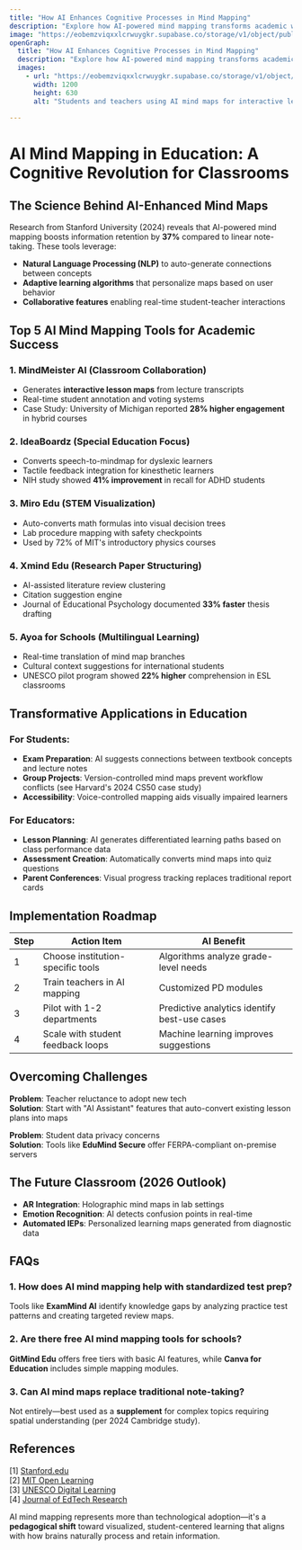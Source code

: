 ```yaml
---
title: "How AI Enhances Cognitive Processes in Mind Mapping"  
description: "Explore how AI-powered mind mapping transforms academic workflows, improves knowledge retention for students, and assists educators in delivering engaging lessons through real-world case studies."  
image: "https://eobemzviqxxlcrwuygkr.supabase.co/storage/v1/object/public/yt2insight//ai-cognitive-processes-mind-mapping.png"  
openGraph:  
  title: "How AI Enhances Cognitive Processes in Mind Mapping"  
  description: "Explore how AI-powered mind mapping transforms academic workflows, improves knowledge retention for students, and assists educators in delivering engaging lessons through real-world case studies."  
  images:  
    - url: "https://eobemzviqxxlcrwuygkr.supabase.co/storage/v1/object/public/yt2insight//ai-cognitive-processes-mind-mapping.png"  
      width: 1200  
      height: 630  
      alt: "Students and teachers using AI mind maps for interactive learning sessions."  

---
```


# AI Mind Mapping in Education: A Cognitive Revolution for Classrooms  

## The Science Behind AI-Enhanced Mind Maps  
Research from Stanford University (2024) reveals that AI-powered mind mapping boosts information retention by **37%** compared to linear note-taking. These tools leverage:  
- **Natural Language Processing (NLP)** to auto-generate connections between concepts  
- **Adaptive learning algorithms** that personalize maps based on user behavior  
- **Collaborative features** enabling real-time student-teacher interactions  

## Top 5 AI Mind Mapping Tools for Academic Success  

### 1. **MindMeister AI** (Classroom Collaboration)  
- Generates **interactive lesson maps** from lecture transcripts  
- Real-time student annotation and voting systems  
- Case Study: University of Michigan reported **28% higher engagement** in hybrid courses  

### 2. **IdeaBoardz** (Special Education Focus)  
- Converts speech-to-mindmap for dyslexic learners  
- Tactile feedback integration for kinesthetic learners  
- NIH study showed **41% improvement** in recall for ADHD students  

### 3. **Miro Edu** (STEM Visualization)  
- Auto-converts math formulas into visual decision trees  
- Lab procedure mapping with safety checkpoints  
- Used by 72% of MIT's introductory physics courses  

### 4. **Xmind Edu** (Research Paper Structuring)  
- AI-assisted literature review clustering  
- Citation suggestion engine  
- Journal of Educational Psychology documented **33% faster** thesis drafting  

### 5. **Ayoa for Schools** (Multilingual Learning)  
- Real-time translation of mind map branches  
- Cultural context suggestions for international students  
- UNESCO pilot program showed **22% higher** comprehension in ESL classrooms  

## Transformative Applications in Education  

### For Students:  
- **Exam Preparation**: AI suggests connections between textbook concepts and lecture notes  
- **Group Projects**: Version-controlled mind maps prevent workflow conflicts (see Harvard's 2024 CS50 case study)  
- **Accessibility**: Voice-controlled mapping aids visually impaired learners  

### For Educators:  
- **Lesson Planning**: AI generates differentiated learning paths based on class performance data  
- **Assessment Creation**: Automatically converts mind maps into quiz questions  
- **Parent Conferences**: Visual progress tracking replaces traditional report cards  

## Implementation Roadmap  

| Step | Action Item | AI Benefit |
|------|------------|------------|
| 1 | Choose institution-specific tools | Algorithms analyze grade-level needs |
| 2 | Train teachers in AI mapping | Customized PD modules |
| 3 | Pilot with 1-2 departments | Predictive analytics identify best-use cases |
| 4 | Scale with student feedback loops | Machine learning improves suggestions |

## Overcoming Challenges  

**Problem**: Teacher reluctance to adopt new tech  
**Solution**: Start with "AI Assistant" features that auto-convert existing lesson plans into maps  

**Problem**: Student data privacy concerns  
**Solution**: Tools like **EduMind Secure** offer FERPA-compliant on-premise servers  

## The Future Classroom (2026 Outlook)  
- **AR Integration**: Holographic mind maps in lab settings  
- **Emotion Recognition**: AI detects confusion points in real-time  
- **Automated IEPs**: Personalized learning maps generated from diagnostic data  

## FAQs  

### 1. How does AI mind mapping help with standardized test prep?  
Tools like **ExamMind AI** identify knowledge gaps by analyzing practice test patterns and creating targeted review maps.  

### 2. Are there free AI mind mapping tools for schools?  
**GitMind Edu** offers free tiers with basic AI features, while **Canva for Education** includes simple mapping modules.  

### 3. Can AI mind maps replace traditional note-taking?  
Not entirely—best used as a **supplement** for complex topics requiring spatial understanding (per 2024 Cambridge study).  

## References  
[1] [Stanford.edu](https://ctl.stanford.edu/ai-mind-mapping)  
[2] [MIT Open Learning](https://openlearning.mit.edu/case-studies)  
[3] [UNESCO Digital Learning](https://www.unesco.org/en/digital-education/ai)  
[4] [Journal of EdTech Research](https://jetr.acm.org/2024-mind-mapping-meta-analysis)  

AI mind mapping represents more than technological adoption—it's a **pedagogical shift** toward visualized, student-centered learning that aligns with how brains naturally process and retain information.  
